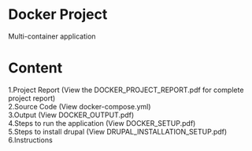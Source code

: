 # Docker Project
Multi-container application

# Content
1.Project Report (View the DOCKER_PROJECT_REPORT.pdf for complete project report) <br>
2.Source Code (View docker-compose.yml) <br>
3.Output (View DOCKER_OUTPUT.pdf) <br>
4.Steps to run the application (View DOCKER_SETUP.pdf)<br>
5.Steps to install drupal (View DRUPAL_INSTALLATION_SETUP.pdf)<br>
6.Instructions
